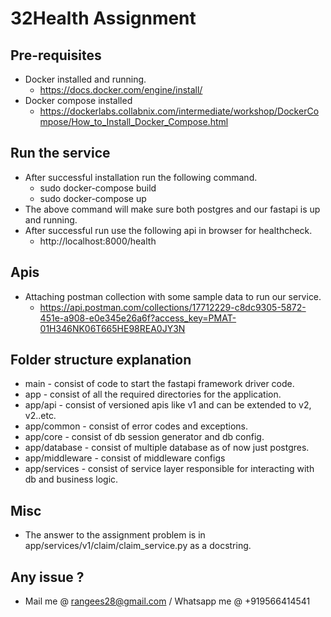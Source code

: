 # 32Health Assignment

## Pre-requisites

- Docker installed and running.
  - https://docs.docker.com/engine/install/
- Docker compose installed
  - https://dockerlabs.collabnix.com/intermediate/workshop/DockerCompose/How_to_Install_Docker_Compose.html

## Run the service

- After successful installation run the following command.
  - sudo docker-compose build
  - sudo docker-compose up
- The above command will make sure both postgres and our fastapi is up and running.
- After successful run use the following api in browser for healthcheck.
  - http://localhost:8000/health

## Apis

- Attaching postman collection with some sample data to run our service.
  - https://api.postman.com/collections/17712229-c8dc9305-5872-451e-a908-e0e345e26a6f?access_key=PMAT-01H346NK06T665HE98REA0JY3N

## Folder structure explanation

- main - consist of code to start the fastapi framework driver code.
- app - consist of all the required directories for the application.
- app/api - consist of versioned apis like v1 and can be extended to v2, v2..etc.
- app/common - consist of error codes and exceptions.
- app/core - consist of db session generator and db config.
- app/database - consist of multiple database as of now just postgres.
- app/middleware - consist of middleware configs
- app/services - consist of service layer responsible for interacting with db and business logic.

## Misc

- The answer to the assignment problem is in app/services/v1/claim/claim_service.py as a docstring.

## Any issue ?

- Mail me @ rangees28@gmail.com / Whatsapp me @ +919566414541